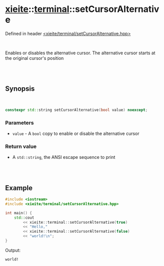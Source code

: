 # [xieite](../../README.md)::[terminal](../terminal.md)::setCursorAlternative
Defined in header [<xieite/terminal/setCursorAlternative.hpp>](../../include/xieite/terminal/setCursorAlternative.hpp)

<br/>

Enables or disables the alternative cursor. The alternative cursor starts at the original cursor's position

<br/><br/>

## Synopsis

<br/>

```cpp
constexpr std::string setCursorAlternative(bool value) noexcept;
```
### Parameters
- `value` - A `bool` copy to enable or disable the alternative cursor
### Return value
- A `std::string`, the ANSI escape sequence to print

<br/><br/>

## Example
```cpp
#include <iostream>
#include <xieite/terminal/setCursorAlternative.hpp>

int main() {
	std::cout
		<< xieite::terminal::setCursorAlternative(true)
		<< "Hello,"
		<< xieite::terminal::setCursorAlternative(false)
		<< "world!\n";
}
```
Output:
```
world!
```
